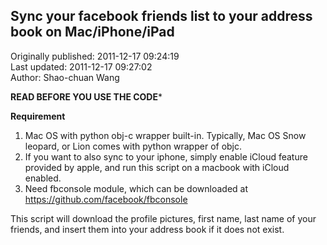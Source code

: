 ## Sync your facebook friends list to your address book on Mac/iPhone/iPad  
Originally published: 2011-12-17 09:24:19  
Last updated: 2011-12-17 09:27:02  
Author: Shao-chuan Wang  
  
**READ BEFORE YOU USE THE CODE***

**Requirement**
1. Mac OS with python obj-c wrapper built-in. Typically, Mac OS Snow leopard, or Lion comes with python wrapper of objc.
2. If you want to also sync to your iphone, simply enable iCloud feature provided by apple, and run this script on a macbook with iCloud enabled.
3. Need fbconsole module, which can be downloaded at https://github.com/facebook/fbconsole


This script will download the profile pictures, first name, last name of your friends, and insert them into your address book if it does not exist.